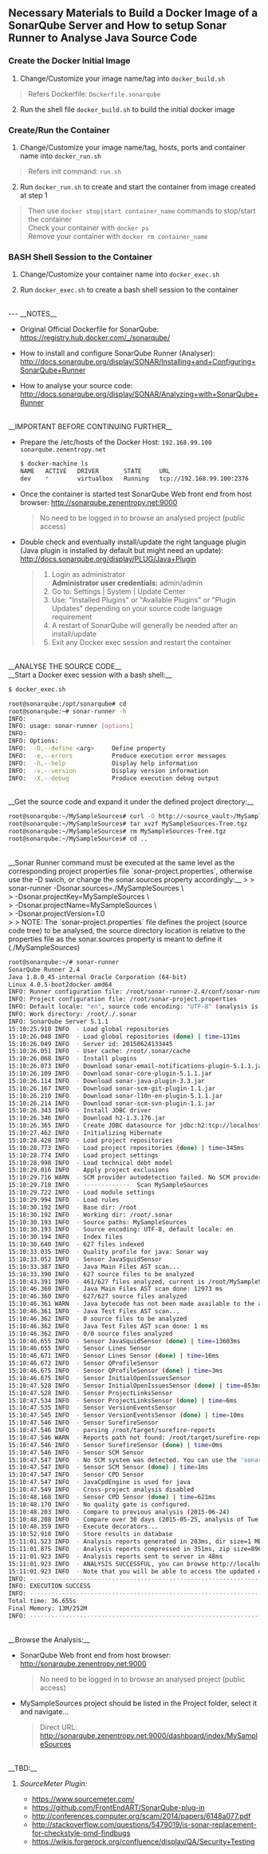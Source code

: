 ## Necessary Materials to Build a Docker Image of a SonarQube Server and How to setup Sonar Runner to Analyse Java Source Code

### Create the Docker Initial Image

1. Change/Customize your image name/tag into `docker_build.sh`
> Refers Dockerfile: `Dockerfile.sonarqube`

2. Run the shell file `docker_build.sh` to build the initial docker image

### Create/Run the Container

1. Change/Customize your image name/tag, hosts, ports and container name into `docker_run.sh`
> Refers init command: `run.sh`

2. Run `docker_run.sh` to create and start the container from image created at step 1
> Then use `docker stop|start container_name` commands to stop/start the container <br>
> Check your container with `docker ps` <br>
> Remove your container with `docker rm container_name`

### BASH Shell Session to the Container

1. Change/Customize your container name into `docker_exec.sh`

2. Run `docker_exec.sh` to create a bash shell session to the container

<br>
---
__NOTES__

- Original Official Dockerfile for SonarQube: https://registry.hub.docker.com/_/sonarqube/

- How to install and configure SonarQube Runner (Analyser): http://docs.sonarqube.org/display/SONAR/Installing+and+Configuring+SonarQube+Runner

- How to analyse your source code: http://docs.sonarqube.org/display/SONAR/Analyzing+with+SonarQube+Runner

<br>
__IMPORTANT BEFORE CONTINUING FURTHER__

- Prepare the /etc/hosts of the Docker Host: `192.168.99.100  sonarqube.zenentropy.net`

	```bash
	$ docker-machine ls
	NAME   ACTIVE   DRIVER       STATE     URL                         SWARM
	dev    *        virtualbox   Running   tcp://192.168.99.100:2376
	```

- Once the container is started test SonarQube Web front end from host browser: http://sonarqube.zenentropy.net:9000
	> No need to be logged in to browse an analysed project (public access)

- Double check and eventually install/update the right language plugin (Java plugin is installed by default but might need an update): http://docs.sonarqube.org/display/PLUG/Java+Plugin
	> 1. Login as administrator <br>
	> __Administrator user credentials:__ admin/admin <br>
	> 2. Go to: Settings | System | Update Center <br>
	> 3. Use: "Installed Plugins" or "Available Plugins" or "Plugin Updates" depending on your source code language requirement <br>
	> 4. A restart of SonarQube will generally be needed after an install/update
	> 5. Exit any Docker exec session and restart the container

<br>
__ANALYSE THE SOURCE CODE__

<br>
__Start a Docker exec session with a bash shell:__

```bash
$ docker_exec.sh

root@sonarqube:/opt/sonarqube# cd
root@sonarqube:~# sonar-runner -h
INFO:
INFO: usage: sonar-runner [options]
INFO:
INFO: Options:
INFO:  -D,--define <arg>     Define property
INFO:  -e,--errors           Produce execution error messages
INFO:  -h,--help             Display help information
INFO:  -v,--version          Display version information
INFO:  -X,--debug            Produce execution debug output
```

<br>
__Get the source code and expand it under the defined project directory:__

```bash
root@sonarqube:~/MySampleSources# curl -O http://<source_vault>/MySampleSources-Tree.tgz
root@sonarqube:~/MySampleSources# tar xvzf MySampleSources-Tree.tgz
root@sonarqube:~/MySampleSources# rm MySampleSources-Tree.tgz
root@sonarqube:~/MySampleSources# cd ..
```

<br>
__Sonar Runner command must be executed at the same level as the corresponding project properties file `sonar-project.properties`, otherwise use the -D swich, or change the sonar.sources property accordingly:__
>
> sonar-runner -Dsonar.sources=./MySampleSources \ <br>
>             -Dsonar.projectKey=MySampleSources \ <br>
>             -Dsonar.projectName=MySampleSources \ <br>
>             -Dsonar.projectVersion=1.0 <br>
>
> NOTE: The `sonar-project.properties` file defines the project (source code tree) to be analysed, the source directory location is relative to the properties file as the sonar.sources property is meant to define it (./MySampleSources)

```bash
root@sonarqube:~/# sonar-runner
SonarQube Runner 2.4
Java 1.8.0_45-internal Oracle Corporation (64-bit)
Linux 4.0.5-boot2docker amd64
INFO: Runner configuration file: /root/sonar-runner-2.4/conf/sonar-runner.properties
INFO: Project configuration file: /root/sonar-project.properties
INFO: Default locale: "en", source code encoding: "UTF-8" (analysis is platform dependent)
INFO: Work directory: /root/./.sonar
INFO: SonarQube Server 5.1.1
15:10:25.918 INFO  - Load global repositories
15:10:26.048 INFO  - Load global repositories (done) | time=131ms
15:10:26.049 INFO  - Server id: 20150624133445
15:10:26.051 INFO  - User cache: /root/.sonar/cache
15:10:26.068 INFO  - Install plugins
15:10:26.073 INFO  - Download sonar-email-notifications-plugin-5.1.1.jar
15:10:26.109 INFO  - Download sonar-core-plugin-5.1.1.jar
15:10:26.114 INFO  - Download sonar-java-plugin-3.3.jar
15:10:26.167 INFO  - Download sonar-scm-git-plugin-1.1.jar
15:10:26.210 INFO  - Download sonar-l10n-en-plugin-5.1.1.jar
15:10:26.214 INFO  - Download sonar-scm-svn-plugin-1.1.jar
15:10:26.343 INFO  - Install JDBC driver
15:10:26.346 INFO  - Download h2-1.3.176.jar
15:10:26.365 INFO  - Create JDBC datasource for jdbc:h2:tcp://localhost:9092/sonar
15:10:27.462 INFO  - Initializing Hibernate
15:10:28.428 INFO  - Load project repositories
15:10:28.773 INFO  - Load project repositories (done) | time=345ms
15:10:28.774 INFO  - Load project settings
15:10:28.998 INFO  - Load technical debt model
15:10:29.016 INFO  - Apply project exclusions
15:10:29.716 WARN  - SCM provider autodetection failed. No SCM provider claims to support this project. Please use sonar.scm.provider to define SCM of your project.
15:10:29.718 INFO  - -------------  Scan MySampleSources
15:10:29.722 INFO  - Load module settings
15:10:29.994 INFO  - Load rules
15:10:30.192 INFO  - Base dir: /root
15:10:30.192 INFO  - Working dir: /root/.sonar
15:10:30.193 INFO  - Source paths: MySampleSources
15:10:30.193 INFO  - Source encoding: UTF-8, default locale: en
15:10:30.194 INFO  - Index files
15:10:30.640 INFO  - 627 files indexed
15:10:33.035 INFO  - Quality profile for java: Sonar way
15:10:33.052 INFO  - Sensor JavaSquidSensor
15:10:33.387 INFO  - Java Main Files AST scan...
15:10:33.390 INFO  - 627 source files to be analyzed
15:10:43.391 INFO  - 461/627 files analyzed, current is /root/MySampleSources/2.0.2-SNAPSHOT/oc-server-session-agent-services/src/main/java/com/indigo/oc/session/agent/service/DeviceAliasHelper.java
15:10:46.360 INFO  - Java Main Files AST scan done: 12973 ms
15:10:46.360 INFO  - 627/627 source files analyzed
15:10:46.361 WARN  - Java bytecode has not been made available to the analyzer. The org.sonar.java.bytecode.visitor.DependenciesVisitor@1539e85, org.sonar.java.checks.UnusedPrivateMethodCheck@239ee8b6, org.sonar.java.checks.RedundantThrowsDeclarationCheck@29cf4f43 are disabled.
15:10:46.361 INFO  - Java Test Files AST scan...
15:10:46.362 INFO  - 0 source files to be analyzed
15:10:46.362 INFO  - Java Test Files AST scan done: 1 ms
15:10:46.362 INFO  - 0/0 source files analyzed
15:10:46.655 INFO  - Sensor JavaSquidSensor (done) | time=13603ms
15:10:46.655 INFO  - Sensor Lines Sensor
15:10:46.671 INFO  - Sensor Lines Sensor (done) | time=16ms
15:10:46.672 INFO  - Sensor QProfileSensor
15:10:46.675 INFO  - Sensor QProfileSensor (done) | time=3ms
15:10:46.675 INFO  - Sensor InitialOpenIssuesSensor
15:10:47.528 INFO  - Sensor InitialOpenIssuesSensor (done) | time=853ms
15:10:47.528 INFO  - Sensor ProjectLinksSensor
15:10:47.534 INFO  - Sensor ProjectLinksSensor (done) | time=6ms
15:10:47.535 INFO  - Sensor VersionEventsSensor
15:10:47.545 INFO  - Sensor VersionEventsSensor (done) | time=10ms
15:10:47.546 INFO  - Sensor SurefireSensor
15:10:47.546 INFO  - parsing /root/target/surefire-reports
15:10:47.546 WARN  - Reports path not found: /root/target/surefire-reports
15:10:47.546 INFO  - Sensor SurefireSensor (done) | time=0ms
15:10:47.546 INFO  - Sensor SCM Sensor
15:10:47.547 INFO  - No SCM system was detected. You can use the 'sonar.scm.provider' property to explicitly specify it.
15:10:47.547 INFO  - Sensor SCM Sensor (done) | time=1ms
15:10:47.547 INFO  - Sensor CPD Sensor
15:10:47.547 INFO  - JavaCpdEngine is used for java
15:10:47.549 INFO  - Cross-project analysis disabled
15:10:48.168 INFO  - Sensor CPD Sensor (done) | time=621ms
15:10:48.170 INFO  - No quality gate is configured.
15:10:48.203 INFO  - Compare to previous analysis (2015-06-24)
15:10:48.208 INFO  - Compare over 30 days (2015-05-25, analysis of Tue Jun 23 21:57:46 UTC 2015)
15:10:48.359 INFO  - Execute decorators...
15:10:52.918 INFO  - Store results in database
15:11:01.523 INFO  - Analysis reports generated in 203ms, dir size=1 MB
15:11:01.875 INFO  - Analysis reports compressed in 351ms, zip size=896 KB
15:11:01.923 INFO  - Analysis reports sent to server in 48ms
15:11:01.923 INFO  - ANALYSIS SUCCESSFUL, you can browse http://localhost:9000/dashboard/index/MySampleSources
15:11:01.923 INFO  - Note that you will be able to access the updated dashboard once the server has processed the submitted analysis report.
INFO: ------------------------------------------------------------------------
INFO: EXECUTION SUCCESS
INFO: ------------------------------------------------------------------------
Total time: 36.655s
Final Memory: 13M/252M
INFO: ------------------------------------------------------------------------
```

<br>
__Browse the Analysis:__

- SonarQube Web front end from host browser: http://sonarqube.zenentropy.net:9000

	> No need to be logged in to browse an analysed project (public access)

- MySampleSources project should be listed in the Project folder, select it and navigate...

	> Direct URL: http://sonarqube.zenentropy.net:9000/dashboard/index/MySampleSources

<br>
__TBD:__

1. _SourceMeter Plugin:_

	- https://www.sourcemeter.com/
	- https://github.com/FrontEndART/SonarQube-plug-in
	- http://conferences.computer.org/scam/2014/papers/6148a077.pdf
	- http://stackoverflow.com/questions/5479019/is-sonar-replacement-for-checkstyle-pmd-findbugs
	- https://wikis.forgerock.org/confluence/display/QA/Security+Testing
